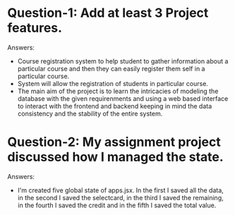 # Question-1: Add at least 3 Project features.

Answers:
 - Course registration system to help student to gather information about a particular course and then they can easily  register them self in a particular course.
 - System will allow the registration of students in particular course.
 - The main aim of the project is to learn the intricacies of modeling the database with the given requirenments and using a web based interface to interact with the frontend and backend keeping in mind the data consistency and the stability of the entire system.

# Question-2: My assignment project discussed how I managed the state.

Answers:
 - I'm created five global state of  apps.jsx. In the first I saved all the data, in the second I saved the selectcard, in the third I saved the remaining, in the fourth I saved the credit and in the fifth I saved the total value.


